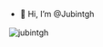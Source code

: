 - 👋 Hi, I’m @Jubintgh
<p>&nbsp;<img align="center" src="https://github-readme-stats.vercel.app/api?username=jubintgh&show_icons=true&locale=en" alt="jubintgh" /></p>
<!---
Jubintgh/Jubintgh is a ✨ special ✨ repository because its `README.md` (this file) appears on your GitHub profile.
You can click the Preview link to take a look at your changes.
--->
